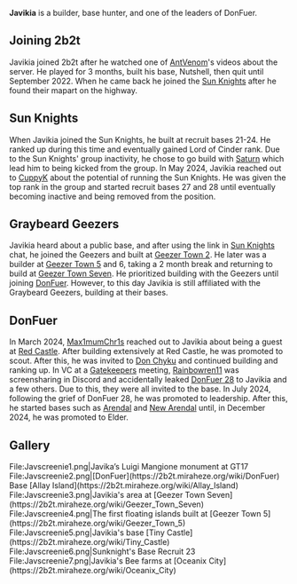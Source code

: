 **Javikia** is a builder, base hunter, and one of the leaders of DonFuer.

## Joining 2b2t
Javikia joined 2b2t after he watched one of [AntVenom](https://2b2t.miraheze.org/wiki/AntVenom)'s videos about the server. He played for 3 months, built his base, Nutshell, then quit until September 2022. When he came back he joined the [Sun Knights](https://2b2t.miraheze.org/wiki/Sun_Knights) after he found their mapart on the highway.

## Sun Knights
When Javikia joined the Sun Knights, he built at recruit bases 21-24. He ranked up during this time and eventually gained Lord of Cinder rank. Due to the Sun Knights' group inactivity, he chose to go build with [Saturn](https://2b2t.miraheze.org/wiki/Saturn) which lead him to being kicked from the group. In May 2024, Javikia reached out to [CuppyK](https://2b2t.miraheze.org/wiki/CuppyK) about the potential of running the Sun Knights. He was given the top rank in the group and started recruit bases 27 and 28 until eventually becoming inactive and being removed from the position.

## Graybeard Geezers
Javikia heard about a public base, and after using the link in [Sun Knights](https://2b2t.miraheze.org/wiki/Sun_Knights) chat, he joined the Geezers and built at [Geezer Town 2](https://2b2t.miraheze.org/wiki/Geezer_Town_2). He later was a builder at [Geezer Town 5](https://2b2t.miraheze.org/wiki/Geezer_Town_5) and 6, taking a 2 month break and returning to build at [Geezer Town Seven](https://2b2t.miraheze.org/wiki/Geezer_Town_Seven). He prioritized building with the Geezers until joining [DonFuer](https://2b2t.miraheze.org/wiki/DonFuer). However, to this day Javikia is still affiliated with the Graybeard Geezers, building at their bases.

## DonFuer
In March 2024, [Max1mumChr1s](https://2b2t.miraheze.org/wiki/Max1mumChr1s) reached out to Javikia about being a guest at [Red Castle](https://2b2t.miraheze.org/wiki/Red_Castle). After building extensively at Red Castle, he was promoted to scout. After this, he was invited to [Don Chyku](https://2b2t.miraheze.org/wiki/Don_Chyku) and continued building and ranking up. In VC at a [Gatekeepers](https://2b2t.miraheze.org/wiki/Gatekeepers) meeting, [Rainbowren11](https://2b2t.miraheze.org/wiki/Rainbowren11) was screensharing in Discord and accidentally leaked [DonFuer 28](https://2b2t.miraheze.org/wiki/DonFuer_28) to Javikia and a few others. Due to this, they were all invited to the base. In July 2024, following the grief of DonFuer 28, he was promoted to leadership. After this, he started bases such as [Arendal](https://2b2t.miraheze.org/wiki/Arendal) and [New Arendal](https://2b2t.miraheze.org/wiki/New_Arendal) until, in December 2024, he was promoted to Elder.

## Gallery
<gallery>
File:Javscreenie1.png|Javika’s Luigi Mangione monument at GT17
File:Javscreenie2.png|[DonFuer](https://2b2t.miraheze.org/wiki/DonFuer) Base [Allay Island](https://2b2t.miraheze.org/wiki/Allay_Island)
File:Javscreenie3.png|Javikia's area at [Geezer Town Seven](https://2b2t.miraheze.org/wiki/Geezer_Town_Seven)
File:Javscreenie4.png|The first floating islands built at [Geezer Town 5](https://2b2t.miraheze.org/wiki/Geezer_Town_5)
File:Javscreenie5.png|Javikia's base  [Tiny Castle](https://2b2t.miraheze.org/wiki/Tiny_Castle)
File:Javscreenie6.png|Sunknight's Base Recruit 23
File:Javscreenie7.png|Javikia's Bee farms at [Oceanix City](https://2b2t.miraheze.org/wiki/Oceanix_City)
</gallery>